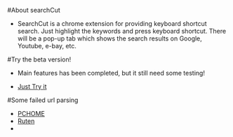 #About searchCut
* SearchCut is a chrome extension for providing keyboard shortcut search. Just highlight the keywords and press keyboard shortcut. There will be a pop-up tab which shows the search results on Google, Youtube, e-bay, etc.
	
#Try the beta version!
* Main features has been completed, but it still need some testing!

* [Just Try it](https://chrome.google.com/webstore/detail/empinghjjjppongbmbidklliehoaljog/publish-accepted)

#Some failed url parsing
* [PCHOME](http://www.pcstore.com.tw/)
* [Ruten](http://www.ruten.com.tw/) 
* 